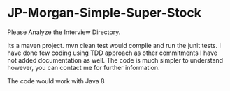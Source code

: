 # JP-Morgan-Simple-Super-Stock

Please Analyze the Interview Directory.

Its a maven project. mvn clean test would complie and run the junit tests.
I have done few coding using TDD approach as other commitments
I have not added documentation as well. The code is much simpler to understand however, you can contact me for further information.

The code would work with Java 8
